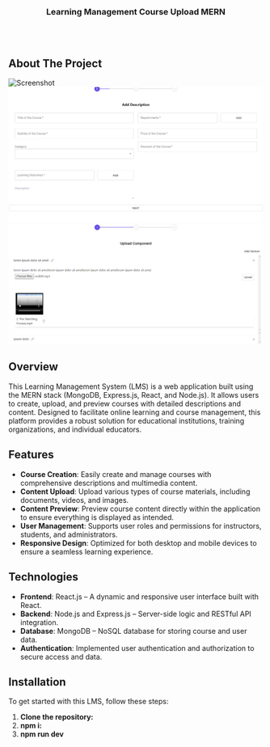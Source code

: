<br/>
<div align="center">
<a href="https://github.com/Mahbub11/LMS-MERN.git">
</a>
<h3 align="center">Learning Management Course Upload MERN</h3>
<p align="center">

<br/>

<br/>
</p>
</div>




## About The Project

![Screenshot](course_video_list.png)
![Screenshot](images/course_des.png)
![Screenshot](images/add_course_video.png)

## Overview

This Learning Management System (LMS) is a web application built using the MERN stack (MongoDB, Express.js, React, and Node.js). It allows users to create, upload, and preview courses with detailed descriptions and content. Designed to facilitate online learning and course management, this platform provides a robust solution for educational institutions, training organizations, and individual educators.


## Features

- **Course Creation**: Easily create and manage courses with comprehensive descriptions and multimedia content.
- **Content Upload**: Upload various types of course materials, including documents, videos, and images.
- **Content Preview**: Preview course content directly within the application to ensure everything is displayed as intended.
- **User Management**: Supports user roles and permissions for instructors, students, and administrators.
- **Responsive Design**: Optimized for both desktop and mobile devices to ensure a seamless learning experience.

## Technologies

- **Frontend**: React.js – A dynamic and responsive user interface built with React.
- **Backend**: Node.js and Express.js – Server-side logic and RESTful API integration.
- **Database**: MongoDB – NoSQL database for storing course and user data.
- **Authentication**: Implemented user authentication and authorization to secure access and data.

## Installation

To get started with this LMS, follow these steps:

1. **Clone the repository:**
2. **npm i:**
1. **npm run dev**

   
   

